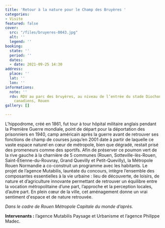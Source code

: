 ```yaml
---
title: 'Retour à la nature pour le Champ des Bruyères '
categories:
- Visite
featured: false
cover:
  src: "/files/bruyeres-0043.jpg"
  alt: ''
  legend: ''
booking:
  state: ''
  period: ''
  dates:
  - date: 2021-09-25 14:30
address:
  place: ''
  lat: ''
  lon: ''
informations:
  note: ''
  rdv: RDV au parc des bruyères, au niveau de l’entrée du stade Diochon, avenue des
    canadiens, Rouen
gallery: []

---
```

L’hippodrome, créé en 1861, fut tour à tour hôpital militaire anglais pendant la Première Guerre mondiale, point de départ pour la déportation des prisonniers en 1940, camp américain après la guerre avant de retrouver ses fonctions de champ de courses jusqu’en 2001 date à partir de laquelle ce vaste espace naturel en cœur de métropole, bien que dégradé, restait prisé des promeneurs comme des sportifs. Afin de préserver ce poumon vert de la rive gauche à la charnière de 5 communes (Rouen, Sotteville-lès-Rouen, Saint-Étienne-du-Rouvray, Grand Quevilly et Petit-Quevilly), la Métropole Rouen Normandie a co-construit un programme avec les habitants. Le projet de l’agence Mutabilis, lauréate du concours, intègre l’ensemble des composantes essentielles à la vie urbaine : lieu de découverte, de loisirs, de nature et d’agriculture innovante permettant de retrouver un équilibre entre la vocation métropolitaine d’une part, l’approche et la perception locales, d’autre part. En plein cœur de la ville, cet aménagement donne un vrai sentiment d'espace et de nature retrouvée.

_Dans le cadre de Rouen Métropole Capitale du monde d’après._

**Intervenants :** l’agence Mutabilis Paysage et Urbanisme et l’agence Philippe Madec.
